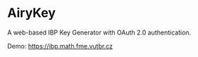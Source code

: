 AiryKey
========

A web-based IBP Key Generator with OAuth 2.0 authentication.

Demo:
https://ibp.math.fme.vutbr.cz